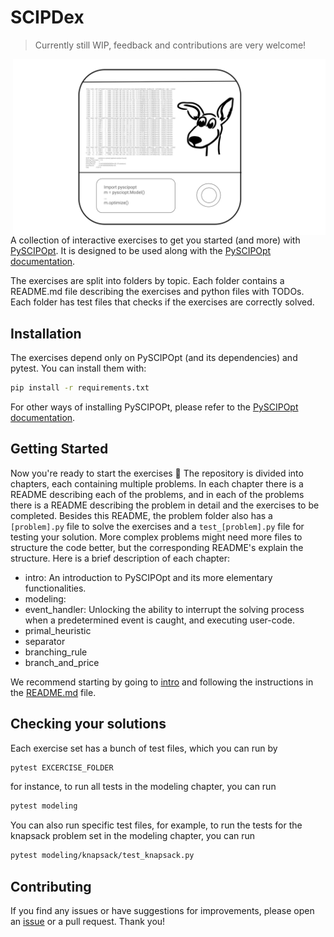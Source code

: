 # SCIPDex

> Currently still WIP, feedback and contributions are very welcome!

<img src="SCIPDex.svg" align="right" width="500px">

A collection of interactive exercises to get you started (and more) with [PySCIPOpt](https://github.com/scipopt/PySCIPOpt).
It is designed to be used along with the [PySCIPOpt documentation](https://scipopt.github.io/PySCIPOpt/docs/html/index.html).

The exercises are split into folders by topic. Each folder contains a README.md file describing the exercises and python files with TODOs. Each folder has test files that checks if the exercises are correctly solved.

## Installation
The exercises depend only on PySCIPOpt (and its dependencies) and pytest. You can install them with:
```bash
pip install -r requirements.txt
```
For other ways of installing PySCIPOPt, please refer to the [PySCIPOpt documentation](https://pyscipopt.readthedocs.io/en/latest/install.html).

## Getting Started

Now you're ready to start the exercises 🚀 The repository is divided into chapters, each containing multiple problems. In each chapter there is a README describing each of the problems, and in each of the problems there is a README describing the problem in detail and the exercises to be completed. Besides this README, the problem folder also has a `[problem].py` file to solve the exercises and a `test_[problem].py` file for testing your solution. More complex problems might need more files to structure the code better, but the corresponding README's explain the structure. Here is a brief description of each chapter:

- intro: An introduction to PySCIPOpt and its more elementary functionalities.
- modeling: 
- event_handler: Unlocking the ability to interrupt the solving process when a predetermined event is caught, and executing user-code.
- primal_heuristic
- separator
- branching_rule
- branch_and_price

We recommend starting by going to [intro](intro) and following the instructions in the [README.md](intro/README.md) file.

## Checking your solutions
Each exercise set has a bunch of test files, which you can run by
```bash
pytest EXCERCISE_FOLDER
```

for instance, to run all tests in the modeling chapter, you can run
```bash
pytest modeling
```
You can also run specific test files, for example, to run the tests for the knapsack problem set in the modeling
chapter, you can run
```bash
pytest modeling/knapsack/test_knapsack.py
```

## Contributing
If you find any issues or have suggestions for improvements, please open an [issue](https://github.com/mmghannam/scipdex/issues/new/choose) or a pull request. Thank you!
